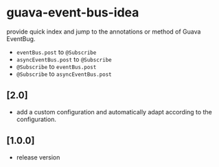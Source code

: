 # guava-event-bus-idea

<!-- Plugin description -->
provide quick index and jump to the annotations or method of Guava EventBug.
- `eventBus.post` to `@Subscribe`
- `asyncEventBus.post` to `@Subscribe`
- `@Subscribe` to `eventBus.post`
- `@Subscribe` to `asyncEventBus.post`
<!-- Plugin description end -->

## [2.0]

- add a custom configuration and automatically adapt according to the configuration.

## [1.0.0]

- release version
